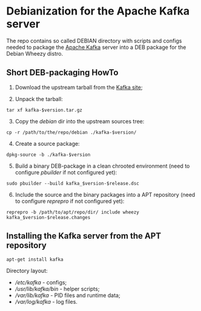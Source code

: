 # Debianization for the Apache Kafka server

The repo contains so called DEBIAN directory with
scripts and configs needed to package the
[Apache Kafka](http://kafka.apache.org/) server
into a DEB package for the Debian Wheezy distro.

## Short DEB-packaging HowTo

1. Download the upstream tarball from the [Kafka site](http://kafka.apache.org/downloads.html);

2. Unpack the tarball:

```tar xf kafka-$version.tar.gz```

3. Copy the _debian_ dir into the upstream sources tree:

```cp -r /path/to/the/repo/debian ./kafka-$version/```

4. Create a source package:

```dpkg-source -b ./kafka-$version```

5. Build a binary DEB-package in a clean chrooted environment
(need to configure _pbuilder_ if not configured yet):

```sudo pbuilder --build kafka_$version-$release.dsc```

6. Include the source and the binary packages into a APT repository
(need to configure _reprepro_ if not configured yet):

```reprepro -b /path/to/apt/repo/dir/ include wheezy kafka_$version-$release.changes```

## Installing the Kafka server from the APT repository

```apt-get install kafka```

Directory layout:

* _/etc/kafka_ - configs;
* _/usr/lib/kafka/bin_ - helper scripts;
* _/var/lib/kafka_ - PID files and runtime data;
* _/var/log/kafka_ - log files.
